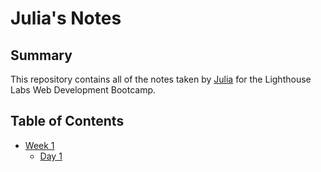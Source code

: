 # Julia's Notes

## Summary

This repository contains all of the notes taken by [Julia](https://www.lighthouselabs.ca/) for the Lighthouse Labs Web Development Bootcamp.

## Table of Contents
* [Week 1](/Week_1)
  * [Day 1](/Week_1/Day_1)
